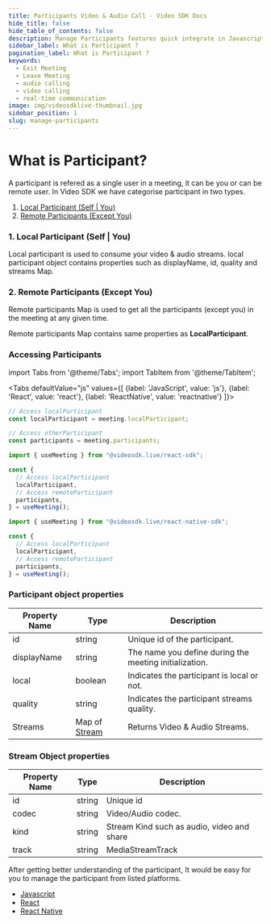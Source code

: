 ```yaml
---
title: Participants Video & Audio Call - Video SDK Docs
hide_title: false
hide_table_of_contents: false
description: Manage Participants features quick integrate in Javascript, React JS, Android, IOS, React Native, Flutter with Video SDK to add live video & audio conferencing to your applications.
sidebar_label: What is Participant ?
pagination_label: What is Participant ?
keywords:
  - Exit Meeting
  - Leave Meeting
  - audio calling
  - video calling
  - real-time communication
image: img/videosdklive-thumbnail.jpg
sidebar_position: 1
slug: manage-participants
---
```


# What is Participant?

A participant is refered as a single user in a meeting, it can be you or can be remote user.
In Video SDK we have categorise participant in two types.

1. [Local Participant (Self | You)](/docs/guide/video-and-audio-calling-api-sdk/features/manage-participants/manage-participants#1-local-participant-self--you)
2. [Remote Participants (Except You)](/docs/guide/video-and-audio-calling-api-sdk/features/manage-participants/manage-participants#2-remote-participants-except-you)

### 1. Local Participant (Self | You)

Local participant is used to consume your video & audio streams.
local participant object contains properties such as displayName, id, quality and streams Map.

### 2. Remote Participants (Except You)

Remote participants Map is used to get all the participants (except you) in the meeting at any given time.

Remote participants Map contains same properties as **LocalParticipant**.

### Accessing Participants

import Tabs from '@theme/Tabs';
import TabItem from '@theme/TabItem';

<Tabs
defaultValue="js"
values={[
{label: 'JavaScript', value: 'js'},
{label: 'React', value: 'react'},
{label: 'ReactNative', value: 'reactnative'}
]}>
<TabItem value="js">

```js
// Access localParticipant
const localParticipant = meeting.localParticipant;

// Access otherParticipant
const participants = meeting.participants;
```

</TabItem>
<TabItem value="react">

```js
import { useMeeting } from "@videosdk.live/react-sdk";

const {
  // Access localParticipant
  localParticipant,
  // Access remoteParticipant
  participants,
} = useMeeting();
```

</TabItem>
<TabItem value="reactnative">

```js
import { useMeeting } from "@videosdk.live/react-native-sdk";

const {
  // Access localParticipant
  localParticipant,
  // Access remoteParticipant
  participants,
} = useMeeting();
```

</TabItem>

</Tabs>

### Participant object properties

| Property Name | Type                                                                                                                                   | Description                                            |
| ------------- | -------------------------------------------------------------------------------------------------------------------------------------- | ------------------------------------------------------ |
| id            | string                                                                                                                                 | Unique id of the participant.                          |
| displayName   | string                                                                                                                                 | The name you define during the meeting initialization. |
| local         | boolean                                                                                                                                | Indicates the participant is local or not.             |
| quality       | string                                                                                                                                 | Indicates the participant streams quality.             |
| Streams       | Map of [Stream](/docs/guide/video-and-audio-calling-api-sdk/features/manage-participants/manage-participants#stream-object-properties) | Returns Video & Audio Streams.                         |

### Stream Object properties

| Property Name | Type   | Description                                |
| ------------- | ------ | ------------------------------------------ |
| id            | string | Unique id                                  |
| codec         | string | Video/Audio codec.                         |
| kind          | string | Stream Kind such as audio, video and share |
| track         | string | MediaStreamTrack                           |

After getting better understanding of the participant, It would be easy for you to manage the participant from listed platforms.

- [Javascript](/docs/guide/video-and-audio-calling-api-sdk/features/manage-participants/javascript)
- [React](/docs/guide/video-and-audio-calling-api-sdk/features/manage-participants/react)
- [React Native](/docs/guide/video-and-audio-calling-api-sdk/features/manage-participants/react-native)
